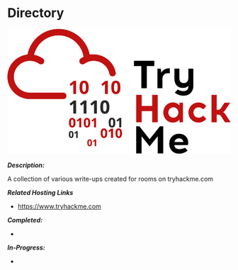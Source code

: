 # Directory

![alt text](./images/thmlogo.png?raw=true "THM Logo")

***Description:***

A collection of various write-ups created for rooms on tryhackme.com

***Related Hosting Links***

- https://www.tryhackme.com


***Completed:*** 

- 

***In-Progress:*** 

- 


